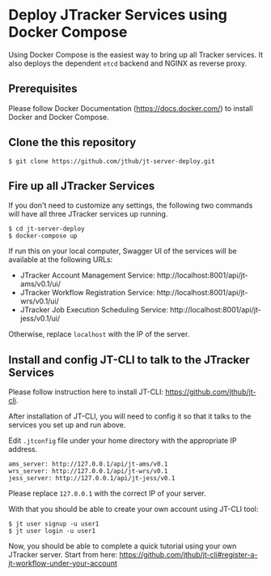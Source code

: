 # Deploy JTracker Services using Docker Compose

Using Docker Compose is the easiest way to bring up all Tracker services. It also deploys the dependent `etcd` backend
and NGINX as reverse proxy.

## Prerequisites

Please follow Docker Documentation (https://docs.docker.com/) to install Docker and Docker Compose.

## Clone the this repository

```
$ git clone https://github.com/jthub/jt-server-deploy.git
```

## Fire up all JTracker Services
If you don't need to customize any settings, the following two commands will have all three
JTracker services up running.

```
$ cd jt-server-deploy
$ docker-compose up
```

If run this on your local computer, Swagger UI of the services will be available at the following URLs:
- JTracker Account Management Service: http://localhost:8001/api/jt-ams/v0.1/ui/
- JTracker Workflow Registration Service: http://localhost:8001/api/jt-wrs/v0.1/ui/
- JTracker Job Execution Scheduling Service: http://localhost:8001/api/jt-jess/v0.1/ui/

Otherwise, replace `localhost` with the IP of the server.

## Install and config JT-CLI to talk to the JTracker Services
Please follow instruction here to install JT-CLI: https://github.com/jthub/jt-cli.

After installation of JT-CLI, you will need to config it so that it talks to the services you set up and run above.

Edit `.jtconfig` file under your home directory with the appropriate IP address.
```
ams_server: http://127.0.0.1/api/jt-ams/v0.1
wrs_server: http://127.0.0.1/api/jt-wrs/v0.1
jess_server: http://127.0.0.1/api/jt-jess/v0.1
```
Please replace `127.0.0.1` with the correct IP of your server.

With that you should be able to create your own account using JT-CLI tool:
```
$ jt user signup -u user1
$ jt user login -u user1
```

Now, you should be able to complete a quick tutorial using your own JTracker server.
Start from here: https://github.com/jthub/jt-cli#register-a-jt-workflow-under-your-account
